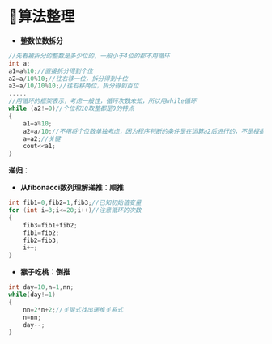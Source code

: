 # 🥣算法整理

- **整数位数拆分**

```C++
//先看被拆分的整数是多少位的，一般小于4位的都不用循环
int a;
a1=a%10;//直接拆分得到个位
a2=a/10%10;//往右移一位，拆分得到十位
a3=a/10/10%10;//往右移两位，拆分得到百位
.....
//用循环的框架表示，考虑一般性，循环次数未知，所以用while循环
while (a2!=0)//个位和10取整都是0的特点
{
    a1=a%10;
    a2=a/10;//不用将个位数单独考虑，因为程序判断的条件是在运算a2后进行的，不是根据输入判断
    a=a2;//关键
    cout<<a1;
}
```

**递归**：

- **从fibonacci数列理解递推：顺推**

```c++
int fib1=0,fib2=1,fib3;//已知初始值变量
for (int i=3;i<=20;i++)//注意循环的次数
{
    fib3=fib1+fib2;
    fib1=fib2;
    fib2=fib3;
    i++;
}
```

- **猴子吃桃：倒推**

```C++
int day=10,n=1,nn;
while(day!=1)
{
    nn=2*n+2;//关键式找出递推关系式
    n=nn;
    day--;
}
```

